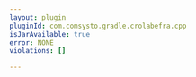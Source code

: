 ```yaml
---
layout: plugin
pluginId: com.comsysto.gradle.crolabefra.cpp
isJarAvailable: true
error: NONE
violations: []

---
```

